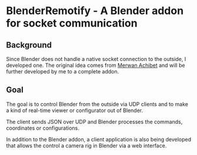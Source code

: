 # BlenderRemotify - A Blender addon for socket communication
## Background
Since Blender does not handle a native socket connection to the outside, I developed one.
The original idea comes from [Merwan Achibet](http://merwanachibet.net/blog/blender-long-running-python-scripts/) and will be further developed by me to a complete addon.

## Goal
The goal is to control Blender from the outside via UDP clients and to make a kind of real-time viewer or configurator out of Blender.

The client sends JSON over UDP and Blender processes the commands, coordinates or configurations.

In addition to the Blender addon, a client application is also being developed that allows the control a camera rig in Blender via a web interface.
